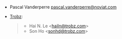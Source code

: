 * Pascal Vanderperre <pascal.vanderperre@noviat.com>

- [Trobz](https://www.trobz.com):

  > - Hai N. Le \<<hailn@trobz.com>\>
  > - Son Ho \<<sonhd@trobz.com>\>
